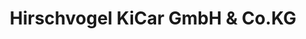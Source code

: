 ---
title: "Hirschvogel KiCar GmbH & Co.KG"
url: /straubing/hirschvogel-kicar-gmbh-und-co-kg/
shop: Autohaus
---